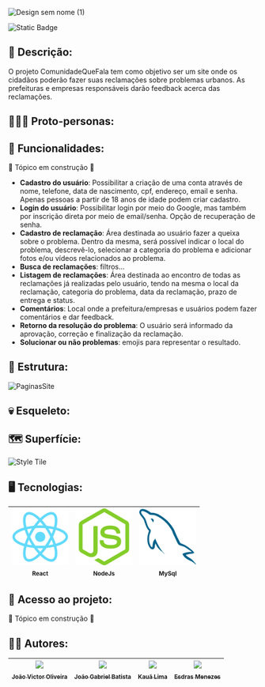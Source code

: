 ![Design sem nome (1)](https://github.com/Joaovictor2005/PI-ComunidadeQueFala/assets/50675595/5d23eda9-aa66-4eac-b83f-5c4c5ec6470d)

![Static Badge](https://img.shields.io/badge/Stauts-em_andamento-yellow)

## 🎯 Descrição:
O projeto ComunidadeQueFala tem como objetivo ser um site onde os cidadãos poderão fazer suas reclamações sobre problemas urbanos. 
As prefeituras e empresas responsáveis darão feedback acerca das reclamações.


## 🙍🙍‍♀️ Proto-personas:
##  🔨 Funcionalidades:
<span align=“center”> 🚧 Tópico em construção 🚧 </span>
- **Cadastro do usuário**:  Possibilitar a criação de uma conta através de nome, telefone, data de nascimento, cpf, endereço, email e senha. Apenas pessoas a partir de 18 anos de idade podem criar cadastro.
- **Login do usuário**: Possibilitar login por meio do Google, mas também por inscrição direta por meio de email/senha. Opção de recuperação de senha.
- **Cadastro de reclamação**:  Área destinada ao usuário fazer a queixa sobre o problema. Dentro da mesma, será possível indicar o local do problema, descrevê-lo, selecionar a categoria do problema e adicionar fotos e/ou vídeos relacionados ao problema.
- **Busca de reclamações**: filtros…
- **Listagem de reclamações**: Área destinada ao encontro de todas as reclamações já realizadas pelo usuário, tendo na mesma o local da reclamação, categoria do problema, data da reclamação, prazo de entrega e status.
- **Comentários**:  Local onde a prefeitura/empresas e usuários podem fazer comentários e dar feedback.
- **Retorno da resolução do problema**: O usuário será informado da aprovação, correção e finalização da reclamação.
- **Solucionar ou não problemas**: emojis para representar o resultado.
## 🧱 Estrutura:

![PaginasSite](https://github.com/Joaovictor2005/PI-ComunidadeQueFala/assets/134461147/f9aa5044-887e-4f7a-9fa8-a4682865d5a1)
## 💀 Esqueleto:
## 🗺️ Superfície:
![Style Tile](https://github.com/Joaovictor2005/PI-ComunidadeQueFala/assets/134461147/c5970e2e-6b26-41d9-bb2c-c52a18caf044)
## 🖥️ Tecnologias:

| [<img loading="lazy" src="https://raw.githubusercontent.com/devicons/devicon/master/icons/react/react-original.svg" width=115><br><sub>React</sub>](https://github.com/joaovictor2005) | [<img loading="lazy" src="https://raw.githubusercontent.com/devicons/devicon/master/icons/nodejs/nodejs-original.svg" width=115><br><sub>NodeJs</sub>](https://github.com/joaovictor2005) |  [<img loading="lazy" src="https://raw.githubusercontent.com/devicons/devicon/master/icons/mysql/mysql-original.svg" width=115><br><sub>MySql</sub>](https://google.com)| 
| :---: | :---: | :---: | 

## 📂 Acesso ao projeto: 
<span align=“center”>🚧 Tópico em construção 🚧 </span>
## 👨‍💻 Autores:
| [<img loading="lazy" src="https://avatars.githubusercontent.com/u/50675595?s=96&v=4" width=115><br><sub>João Victor Oliveira</sub>](https://github.com/joaovictor2005) | [<img loading="lazy" src="https://avatars.githubusercontent.com/u/134461147?v=4" width=115><br><sub>João Gabriel Batista</sub>](https://github.com/joaogabrielbatista) |  [<img loading="lazy" src="https://avatars.githubusercontent.com/u/112483659?v=4" width=115><br><sub>Kauã Lima</sub>](https://github.com/kaua1711) | [<img loading="lazy" src="https://avatars.githubusercontent.com/u/150805195?v=4" width=115><br><sub>Esdras Menezes</sub>](https://github.com/esdrasmenezes) |
| :---: | :---: | :---: | :---: |
